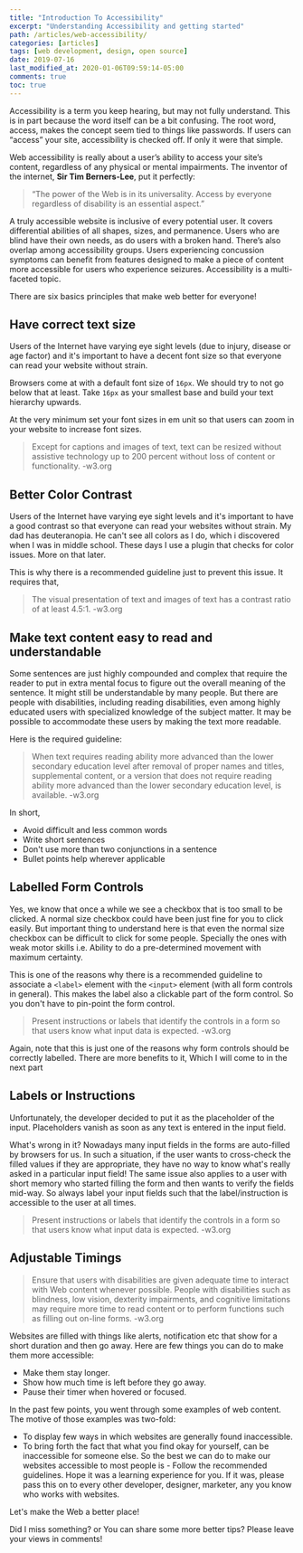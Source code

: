 ```yaml
---
title: "Introduction To Accessibility"
excerpt: "Understanding Accessibility and getting started"
path: /articles/web-accessibility/
categories: [articles]
tags: [web development, design, open source]
date: 2019-07-16
last_modified_at: 2020-01-06T09:59:14-05:00
comments: true
toc: true
---
```


Accessibility is a term you keep hearing, but may not fully understand. This is in part because the word itself can be a bit confusing. The root word, access, makes the concept seem tied to things like passwords. If users can “access” your site, accessibility is checked off. If only it were that simple.

Web accessibility is really about a user’s ability to access your site’s content, regardless of any physical or mental impairments. The inventor of the internet, **Sir Tim Berners-Lee**, put it perfectly:

> “The power of the Web is in its universality. Access by everyone regardless of disability is an essential aspect.”

A truly accessible website is inclusive of every potential user. It covers differential abilities of all shapes, sizes, and permanence. Users who are blind have their own needs, as do users with a broken hand. There’s also overlap among accessibility groups. Users experiencing concussion symptoms can benefit from features designed to make a piece of content more accessible for users who experience seizures. Accessibility is a multi-faceted topic.

There are six basics principles that make web better for everyone!

## Have correct text size

Users of the Internet have varying eye sight levels (due to injury, disease or age factor) and it's important to have a decent font size so that everyone can read your website without strain.

Browsers come at with a default font size of `16px`. We should try to not go below that at least. Take `16px` as your smallest base and build your text hierarchy upwards.

At the very minimum set your font sizes in em unit so that users can zoom in your website to increase font sizes.

> Except for captions and images of text, text can be resized without assistive technology up to 200 percent without loss of content or functionality.
> -w3.org

## Better Color Contrast

Users of the Internet have varying eye sight levels and it's important to have a good contrast so that everyone can read your websites without strain. My dad has deuteranopia. He can't see all colors as I do, which i discovered when I was in middle school. These days I use a plugin that checks for color issues. More on that later.

This is why there is a recommended guideline just to prevent this issue. It requires that,

> The visual presentation of text and images of text has a contrast ratio of at least 4.5:1.
> -w3.org

## Make text content easy to read and understandable

Some sentences are just highly compounded and complex that require the reader to put in extra mental focus to figure out the overall meaning of the sentence. It might still be understandable by many people. But there are people with disabilities, including reading disabilities, even among highly educated users with specialized knowledge of the subject matter. It may be possible to accommodate these users by making the text more readable.

Here is the required guideline:

> When text requires reading ability more advanced than the lower secondary education level after removal of proper names and titles, supplemental content, or a version that does not require reading ability more advanced than the lower secondary education level, is available.
> -w3.org

In short,

- Avoid difficult and less common words
- Write short sentences
- Don't use more than two conjunctions in a sentence
- Bullet points help wherever applicable

## Labelled Form Controls

Yes, we know that once a while we see a checkbox that is too small to be clicked. A normal size checkbox could have been just fine for you to click easily. But important thing to understand here is that even the normal size checkbox can be difficult to click for some people. Specially the ones with weak motor skills i.e. Ability to do a pre-determined movement with maximum certainty.

This is one of the reasons why there is a recommended guideline to associate a `<label>` element with the `<input>` element (with all form controls in general). This makes the label also a clickable part of the form control. So you don't have to pin-point the form control.

> Present instructions or labels that identify the controls in a form so that users know what input data is expected.
> -w3.org

Again, note that this is just one of the reasons why form controls should be correctly labelled. There are more benefits to it, Which I will come to in the next part

## Labels or Instructions

Unfortunately, the developer decided to put it as the placeholder of the input. Placeholders vanish as soon as any text is entered in the input field.

What's wrong in it? Nowadays many input fields in the forms are auto-filled by browsers for us. In such a situation, if the user wants to cross-check the filled values if they are appropriate, they have no way to know what's really asked in a particular input field! The same issue also applies to a user with short memory who started filling the form and then wants to verify the fields mid-way. So always label your input fields such that the label/instruction is accessible to the user at all times.

> Present instructions or labels that identify the controls in a form so that users know what input data is expected.
> -w3.org

## Adjustable Timings

>Ensure that users with disabilities are given adequate time to interact with Web content whenever possible. People with disabilities such as blindness, low vision, dexterity impairments, and cognitive limitations may require more time to read content or to perform functions such as filling out on-line forms.
> -w3.org

Websites are filled with things like alerts, notification etc that show for a short duration and then go away. Here are few things you can do to make them more accessible:

- Make them stay longer.
- Show how much time is left before they go away.
- Pause their timer when hovered or focused.

In the past few points, you went through some examples of web content. The motive of those examples was two-fold:

- To display few ways in which websites are generally found inaccessible.
- To bring forth the fact that what you find okay for yourself, can be inaccessible for someone else. So the best we can do to make our websites accessible to most people is - Follow the recommended guidelines.
Hope it was a learning experience for you. If it was, please pass this on to every other developer, designer, marketer, any you know who works with websites.

Let's make the Web a better place!

Did I miss something? or You can share some more better tips?
Please leave your views in comments!

